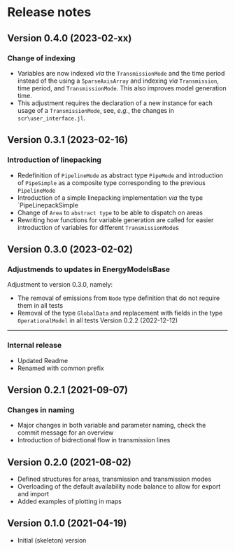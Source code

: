 Release notes
=============

Version 0.4.0 (2023-02-xx)
--------------------------
### Change of indexing
* Variables are now indexed _via_ the `TransmissionMode` and the time period instead of the using a `SparseAxisArray` and indexing _via_ `Transmission`, time period, and `TransmissionMode`. This also improves model generation time.
* This adjustment requires the declaration of a new instance for each usage of a `TransmissionMode`, see, _e.g._, the changes in `scr\user_interface.jl`.


Version 0.3.1 (2023-02-16)
--------------------------
### Introduction of linepacking
* Redefinition of `PipelineMode` as abstract type `PipeMode` and introduction of `PipeSimple` as a composite type corresponding to the previous `PipelineMode`
* Introduction of a simple linepacking implementation _via_ the type `PipeLinepackSimple
* Change of `Area` to `abstract type` to be able to dispatch on areas
* Rewriting how functions for variable generation are called for easier introduction of variables for different `TransmissionMode`s

Version 0.3.0 (2023-02-02)
--------------------------
### Adjustmends to updates in EnergyModelsBase
Adjustment to version 0.3.0, namely:
* The removal of emissions from `Node` type definition that do not require them in all tests
* Removal of the type `GlobalData` and replacement with fields in the type `OperationalModel` in all tests
Version 0.2.2 (2022-12-12)
--------------------------
### Internal release
* Updated Readme
* Renamed with common prefix

Version 0.2.1 (2021-09-07)
--------------------------
### Changes in naming
* Major changes in both variable and parameter naming, check the commit message for an overview
* Introduction of bidrectional flow in transmission lines

Version 0.2.0 (2021-08-02)
--------------------------
* Defined structures for areas, transmission and transmission modes
* Overloading of the default availability node balance to allow for export and import
* Added examples of plotting in maps

Version 0.1.0 (2021-04-19)
--------------------------
* Initial (skeleton) version